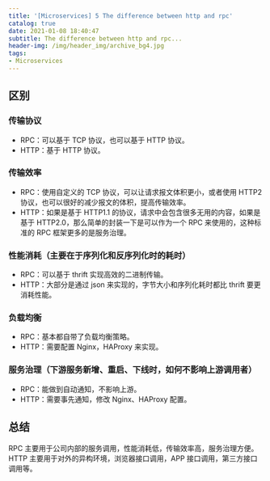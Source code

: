 ```yaml
---
title: '[Microservices] 5 The difference between http and rpc'
catalog: true
date: 2021-01-08 18:40:47
subtitle: The difference between http and rpc...
header-img: /img/header_img/archive_bg4.jpg
tags:
- Microservices
---
```


## 区别
### 传输协议
- RPC：可以基于 TCP 协议，也可以基于 HTTP 协议。
- HTTP：基于 HTTP 协议。

### 传输效率
- RPC：使⽤自定义的 TCP 协议，可以让请求报⽂体积更小，或者使⽤ HTTP2 协议，也可以很好的减少报⽂的体积，提⾼传输效率。    
- HTTP：如果是基于 HTTP1.1 的协议，请求中会包含很多⽆用的内容，如果是基于 HTTP2.0，那么简单的封装一下是可以作为⼀个 RPC 来使用的，这种标准的 RPC 框架更多的是服务治理。

### 性能消耗（主要在于序列化和反序列化时的耗时）
- RPC：可以基于 thrift 实现高效的二进制传输。
- HTTP：大部分是通过 json 来实现的，字节⼤小和序列化耗时都比 thrift 要更消耗性能。

### 负载均衡
- RPC：基本都自带了负载均衡策略。
- HTTP：需要配置 Nginx，HAProxy 来实现。

### 服务治理（下游服务新增、重启、下线时，如何不影响上游调用者）
- RPC：能做到⾃动通知，不影响上游。 
- HTTP：需要事先通知，修改 Nginx、HAProxy 配置。

## 总结
RPC 主要用于公司内部的服务调用，性能消耗低，传输效率高，服务治理方便。HTTP 主要用于对外的异构环境，浏览器接口调用，APP 接口调用，第三⽅接口调用等。